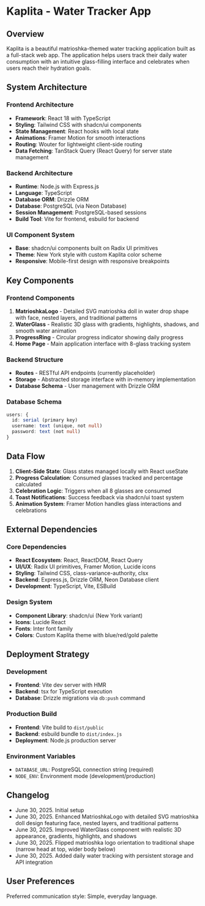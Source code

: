 # Kaplita - Water Tracker App

## Overview

Kaplita is a beautiful matrioshka-themed water tracking application built as a full-stack web app. The application helps users track their daily water consumption with an intuitive glass-filling interface and celebrates when users reach their hydration goals.

## System Architecture

### Frontend Architecture
- **Framework**: React 18 with TypeScript
- **Styling**: Tailwind CSS with shadcn/ui components
- **State Management**: React hooks with local state
- **Animations**: Framer Motion for smooth interactions
- **Routing**: Wouter for lightweight client-side routing
- **Data Fetching**: TanStack Query (React Query) for server state management

### Backend Architecture
- **Runtime**: Node.js with Express.js
- **Language**: TypeScript
- **Database ORM**: Drizzle ORM
- **Database**: PostgreSQL (via Neon Database)
- **Session Management**: PostgreSQL-based sessions
- **Build Tool**: Vite for frontend, esbuild for backend

### UI Component System
- **Base**: shadcn/ui components built on Radix UI primitives
- **Theme**: New York style with custom Kaplita color scheme
- **Responsive**: Mobile-first design with responsive breakpoints

## Key Components

### Frontend Components
1. **MatrioshkaLogo** - Detailed SVG matrioshka doll in water drop shape with face, nested layers, and traditional patterns
2. **WaterGlass** - Realistic 3D glass with gradients, highlights, shadows, and smooth water animation
3. **ProgressRing** - Circular progress indicator showing daily progress
4. **Home Page** - Main application interface with 8-glass tracking system

### Backend Structure
- **Routes** - RESTful API endpoints (currently placeholder)
- **Storage** - Abstracted storage interface with in-memory implementation
- **Database Schema** - User management with Drizzle ORM

### Database Schema
```typescript
users: {
  id: serial (primary key)
  username: text (unique, not null)
  password: text (not null)
}
```

## Data Flow

1. **Client-Side State**: Glass states managed locally with React useState
2. **Progress Calculation**: Consumed glasses tracked and percentage calculated
3. **Celebration Logic**: Triggers when all 8 glasses are consumed
4. **Toast Notifications**: Success feedback via shadcn/ui toast system
5. **Animation System**: Framer Motion handles glass interactions and celebrations

## External Dependencies

### Core Dependencies
- **React Ecosystem**: React, ReactDOM, React Query
- **UI/UX**: Radix UI primitives, Framer Motion, Lucide icons
- **Styling**: Tailwind CSS, class-variance-authority, clsx
- **Backend**: Express.js, Drizzle ORM, Neon Database client
- **Development**: TypeScript, Vite, ESBuild

### Design System
- **Component Library**: shadcn/ui (New York variant)
- **Icons**: Lucide React
- **Fonts**: Inter font family
- **Colors**: Custom Kaplita theme with blue/red/gold palette

## Deployment Strategy

### Development
- **Frontend**: Vite dev server with HMR
- **Backend**: tsx for TypeScript execution
- **Database**: Drizzle migrations via `db:push` command

### Production Build
- **Frontend**: Vite build to `dist/public`
- **Backend**: esbuild bundle to `dist/index.js`
- **Deployment**: Node.js production server

### Environment Variables
- `DATABASE_URL`: PostgreSQL connection string (required)
- `NODE_ENV`: Environment mode (development/production)

## Changelog
- June 30, 2025. Initial setup
- June 30, 2025. Enhanced MatrioshkaLogo with detailed SVG matrioshka doll design featuring face, nested layers, and traditional patterns
- June 30, 2025. Improved WaterGlass component with realistic 3D appearance, gradients, highlights, and shadows
- June 30, 2025. Flipped matrioshka logo orientation to traditional shape (narrow head at top, wider body below)
- June 30, 2025. Added daily water tracking with persistent storage and API integration

## User Preferences

Preferred communication style: Simple, everyday language.